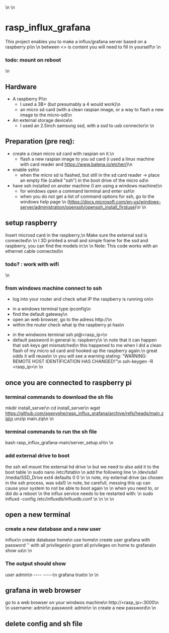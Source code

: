  \n
 \n
# rasp_influx_grafana
This project enables you to make a influx/grafana server based on a raspberry pi\n
 \n
between <> is content you will need to fill in yourself\n
 \n
### todo: mount on reboot
 \n
## Hardware
- A raspberry Pi\n 
  * I used a 3B+ (but presumably a 4 would work)\n
  * an micro sd card (with a clean raspian image, or a way to flash a new image to the micro-sd)\n
- An external storage device\n
  * I used an 2.5inch samsung ssd, with a ssd to usb connector\n 
 \n
## Preparation (pre req):
- create a clean micro sd card with raspian on it.\n
  * flash a new raspian image to you sd card (i used a linux machine with card reader and https://www.balena.io/etcher/)\n
- enable ssh\n
  * when the micro sd is flashed, but still in the sd card reader -> place an empty file (called "ssh") in the boot drive of the micro sd\n
- have ssh installed on anoter machine (I am using a windows machine)\n
  * for windows open a command terminal and enter ssh\n
  * when you do not get a list of command options for ssh, go to the windows help page \n
  (https://docs.microsoft.com/en-us/windows-server/administration/openssh/openssh_install_firstuse)\n
 \n
## setup raspberry
Insert microsd card in the raspberry,\n 
Make sure the external ssd is connected\n
 \n
I 3D printed a small and simple frame for the ssd and raspberry, you can find the models in:\n
 \n
Note: This code works with an ethernet cable connected\n
### todo? : work with wifi
 \n
### from windows machine connect to ssh
-  log into your router and check what IP the raspberry is running on\n
  * in a windows terminal type ipconfig\n
  * find the default gateway\n
  * open an web browser, go to the adress http://<default gateway adress>\n
  * within the router check what ip the raspberry pi has\n
- in the windwons terminal ssh pi@<rasp_ip>\n
- default password in general is: raspberry\n
 \n
note that it can happen that ssh keys get mismatched\n
this happened to me when I did a clean flash of my micro sd card and hooked up the raspberry again.\n 
great odds it will reuse\n
 \n
you will see a warning stating: "WARNING: REMOTE HOST IDENTIFICATION HAS CHANGED!"\n
ssh-keygen -R <rasp_ip>\n
 \n
## once you are connected to raspberry pi
### terminal commands to download the sh file
mkdir install_server\n
cd install_server\n
wget https://github.com/spexyphe/rasp_influx_grafana/archive/refs/heads/main.zip\n
unzip main.zip\n
\n
### terminal commands to run the sh file
bash rasp_influx_grafana-main/server_setup.sh\n
 \n
### add external drive to boot
the ssh wil mount the external hd drive \n
but we need to also add it to the boot table  \n
sudo nano /etc/fstab\n
  \n
add the following line \n
/dev/sda1 /media/SSD_Drive ext4 defaults 0 0 \n
 \n
note, my external drive (as chosen in the ssh process, was sda1) \n
note, be carefull, messing this up can cause your system to not be able to boot again \n
 \n
when you need to, or did do a reboot \n
the influx service needs to be restarted with: \n
sudo influxd -config /etc/influxdb/influxdb.conf \n
 \n
 \n
 \n
## open a new terminal
### create a new database and a new user
influx\n
create database home\n
use home\n
create user grafana with password '<passwordhere>' with all privileges\n
grant all privileges on home to grafana\n
show us\n
 \n
### The output should show
user admin\n
---- -----\n
grafana true\n
 \n
 \n
## grafana in web browser
go to a web browser on your windwos machine\n
http://<rasp_ip>:3000\n
 \n
username: admin\n
password: admin\n
 \n
create a new password\n
 \n
## delete config and sh file
